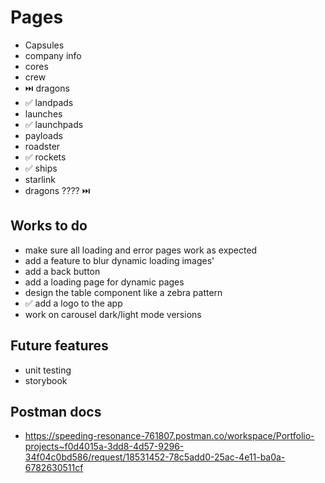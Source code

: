 # Pages

* Capsules
* company info
* cores
* crew
* ⏭️ dragons
* ✅ landpads
* launches
* ✅ launchpads
* payloads
* roadster
* ✅ rockets
* ✅ ships
* starlink
* dragons ???? ⏭️

## Works to do

* make sure all loading and error pages work as expected
* add a feature to blur dynamic loading images'
* add a back button
* add a loading page for dynamic pages
* design the table component like a zebra pattern
* ✅ add a logo to the app
* work on carousel dark/light mode versions

## Future features

* unit testing
* storybook

## Postman docs

* <https://speeding-resonance-761807.postman.co/workspace/Portfolio-projects~f0d4015a-3dd8-4d57-9296-34f04c0bd586/request/18531452-78c5add0-25ac-4e11-ba0a-6782630511cf>
